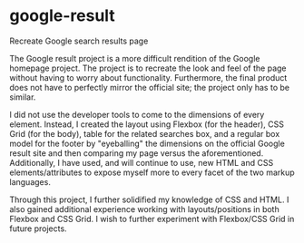 # google-result
Recreate Google search results page


The Google result project is a more difficult rendition of the Google homepage project. The project is to recreate the look and feel of the page without having to worry about functionality. Furthermore, the final product does not have to perfectly mirror the official site; the project only has to be similar. 

I did not use the developer tools to come to the dimensions of every element. Instead, I created the layout using Flexbox (for the header), CSS Grid (for the body), table for the related searches box, and a regular box model for the footer by "eyeballing" the dimensions on the official Google result site and then comparing my page versus the aforementioned. Additionally, I have used, and will continue to use, new HTML and CSS elements/attributes to expose myself more to every facet of the two markup languages.

Through this project, I further solidified my knowledge of CSS and HTML. I also gained additional experience working with layouts/positions in both Flexbox and CSS Grid. I wish to further experiment with Flexbox/CSS Grid in future projects. 